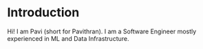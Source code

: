 # Introduction

Hi! I am Pavi (short for Pavithran). I am a Software Engineer mostly experienced in ML and Data Infrastructure.

